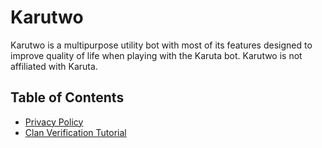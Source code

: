 # Karutwo

Karutwo is a multipurpose utility bot with most of its features designed to improve quality of life when playing with the Karuta bot. Karutwo is not affiliated with Karuta.

## Table of Contents

 - [Privacy Policy](https://github.com/PixellProton/Karutwo/blob/main/privacy-policy.md)
 - [Clan Verification Tutorial](https://github.com/PixellProton/Karutwo/blob/main/tutorials/clan-verification.md)

